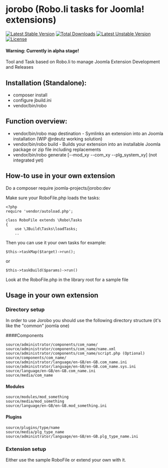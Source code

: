 # jorobo (Robo.li tasks for Joomla! extensions) 

[![Latest Stable Version](https://poser.pugx.org/joomla-projects/jorobo/v/stable)](https://packagist.org/packages/joomla-projects/jorobo) [![Total Downloads](https://poser.pugx.org/joomla-projects/jorobo/downloads)](https://packagist.org/packages/joomla-projects/jorobo) [![Latest Unstable Version](https://poser.pugx.org/joomla-projects/jorobo/v/unstable)](https://packagist.org/packages/joomla-projects/jorobo) [![License](https://poser.pugx.org/yvesh/jbuild/license)](https://packagist.org/packages/joomla-projects/jorobo)

#### Warning: Currently in alpha stage!

Tool and Task based on Robo.li to manage Joomla Extension Development and Releases

## Installation (Standalone):

  * composer install
  * configure jbuild.ini
  * vendor/bin/robo
  

## Function overview:

  * vendor/bin/robo map destination - Symlinks an extension into an Joomla installation (WIP @rdeutz working solution)
  * vendor/bin/robo build - Builds your extension into an installable Joomla package or zip file including replacements
  * vendor/bin/robo generate [--mod_xy --com_xy --plg_system_xy] (not integrated yet)
  
  
## How-to use in your own extension

Do a composer require joomla-projects/jorobo:dev

Make sure your RoboFile.php loads the tasks:

```
<?php
require 'vendor/autoload.php';

class RoboFile extends \Robo\Tasks
{
	use \JBuild\Tasks\loadTasks;
	..
```

Then you can use it your own tasks for example:

`$this->taskMap($target)->run();`

or

`$this->taskBuild($params)->run()`

Look at the RoboFile.php in the library root for a sample file

## Usage in your own extension

### Directory setup

In order to use Jorobo you should use the following directory structure (it's like the "common" joomla one)

####Components

```
source/administrator/components/com_name/
source/administrator/components/com_name/name.xml
source/administrator/components/com_name/script.php (Optional)
source/components/com_name/
source/administrator/language/en-GB/en-GB.com_name.ini
source/administrator/language/en-GB/en-GB.com_name.sys.ini
source/language/en-GB/en-GB.com_name.ini
source/media/com_name
```

#### Modules

```
source/modules/mod_something
source/media/mod_something
source/language/en-GB/en-GB.mod_something.ini
```

#### Plugins

```
source/plugins/type/name
source/media/plg_type_name
source/administrator/language/en-GB/en-GB.plg_type_name.ini
```

### Extension setup

Either use the sample RoboFile or extend your own with it.
